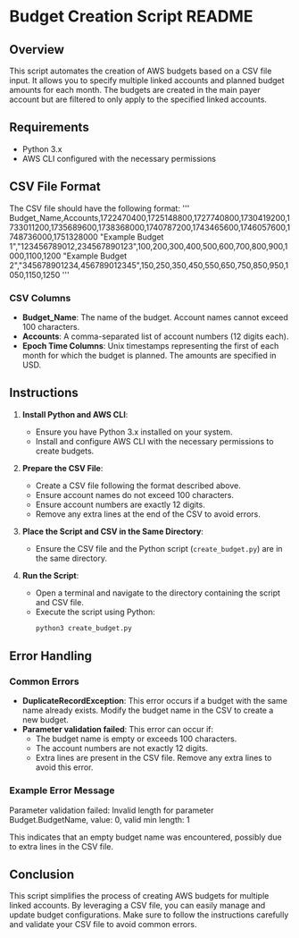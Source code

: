 # Budget Creation Script README

## Overview

This script automates the creation of AWS budgets based on a CSV file input. It allows you to specify multiple linked accounts and planned budget amounts for each month. The budgets are created in the main payer account but are filtered to only apply to the specified linked accounts.

## Requirements

- Python 3.x
- AWS CLI configured with the necessary permissions

## CSV File Format

The CSV file should have the following format:
'''
Budget_Name,Accounts,1722470400,1725148800,1727740800,1730419200,1733011200,1735689600,1738368000,1740787200,1743465600,1746057600,1748736000,1751328000
"Example Budget 1","123456789012,234567890123",100,200,300,400,500,600,700,800,900,1000,1100,1200
"Example Budget 2","345678901234,456789012345",150,250,350,450,550,650,750,850,950,1050,1150,1250
'''

### CSV Columns

- **Budget_Name**: The name of the budget. Account names cannot exceed 100 characters.
- **Accounts**: A comma-separated list of account numbers (12 digits each).
- **Epoch Time Columns**: Unix timestamps representing the first of each month for which the budget is planned. The amounts are specified in USD.

## Instructions

1. **Install Python and AWS CLI**:
    - Ensure you have Python 3.x installed on your system.
    - Install and configure AWS CLI with the necessary permissions to create budgets.

2. **Prepare the CSV File**:
    - Create a CSV file following the format described above.
    - Ensure account names do not exceed 100 characters.
    - Ensure account numbers are exactly 12 digits.
    - Remove any extra lines at the end of the CSV to avoid errors.

3. **Place the Script and CSV in the Same Directory**:
    - Ensure the CSV file and the Python script (`create_budget.py`) are in the same directory.

4. **Run the Script**:
    - Open a terminal and navigate to the directory containing the script and CSV file.
    - Execute the script using Python:
      ```bash
      python3 create_budget.py
      ```

## Error Handling

### Common Errors

- **DuplicateRecordException**: This error occurs if a budget with the same name already exists. Modify the budget name in the CSV to create a new budget.
- **Parameter validation failed**: This error can occur if:
  - The budget name is empty or exceeds 100 characters.
  - The account numbers are not exactly 12 digits.
  - Extra lines are present in the CSV file. Remove any extra lines to avoid this error.

### Example Error Message
Parameter validation failed:
Invalid length for parameter Budget.BudgetName, value: 0, valid min length: 1

This indicates that an empty budget name was encountered, possibly due to extra lines in the CSV file.

## Conclusion

This script simplifies the process of creating AWS budgets for multiple linked accounts. By leveraging a CSV file, you can easily manage and update budget configurations. Make sure to follow the instructions carefully and validate your CSV file to avoid common errors.
